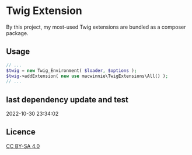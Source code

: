 # Twig Extension

By this project, my most-used Twig extensions are bundled as a composer package.

## Usage

```php
// ...
$twig = new Twig_Environment( $loader, $options );
$twig->addExtension( new use macwinnie\TwigExtensions\All() );
// ...
```

## last dependency update and test

2022-10-30 23:34:02

## Licence

[CC BY-SA 4.0](https://creativecommons.org/licenses/by-sa/4.0/deed.en)

